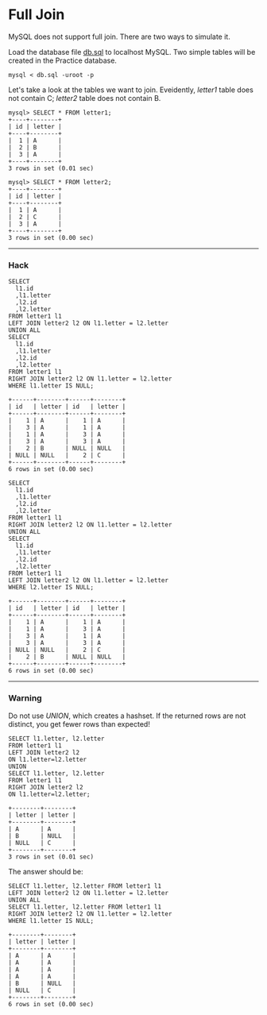 # Full Join

MySQL does not support full join. There are two ways to simulate it.

Load the database file [db.sql](db.sql) to localhost MySQL. Two simple tables will be created in the Practice database. 
```
mysql < db.sql -uroot -p
```

Let's take a look at the tables we want to join. Eveidently, *letter1* table does not contain C; *letter2* table does not contain B.

```
mysql> SELECT * FROM letter1;
+----+--------+
| id | letter |
+----+--------+
|  1 | A      |
|  2 | B      |
|  3 | A      |
+----+--------+
3 rows in set (0.01 sec)

mysql> SELECT * FROM letter2;
+----+--------+
| id | letter |
+----+--------+
|  1 | A      |
|  2 | C      |
|  3 | A      |
+----+--------+
3 rows in set (0.00 sec)
```

---
### Hack
```
SELECT 
  l1.id
  ,l1.letter
  ,l2.id
  ,l2.letter 
FROM letter1 l1
LEFT JOIN letter2 l2 ON l1.letter = l2.letter
UNION ALL
SELECT
  l1.id
  ,l1.letter
  ,l2.id
  ,l2.letter 
FROM letter1 l1
RIGHT JOIN letter2 l2 ON l1.letter = l2.letter
WHERE l1.letter IS NULL;

+------+--------+------+--------+
| id   | letter | id   | letter |
+------+--------+------+--------+
|    1 | A      |    1 | A      |
|    3 | A      |    1 | A      |
|    1 | A      |    3 | A      |
|    3 | A      |    3 | A      |
|    2 | B      | NULL | NULL   |
| NULL | NULL   |    2 | C      |
+------+--------+------+--------+
6 rows in set (0.00 sec)
```

```
SELECT 
  l1.id
  ,l1.letter
  ,l2.id
  ,l2.letter 
FROM letter1 l1
RIGHT JOIN letter2 l2 ON l1.letter = l2.letter
UNION ALL
SELECT
  l1.id
  ,l1.letter
  ,l2.id
  ,l2.letter 
FROM letter1 l1
LEFT JOIN letter2 l2 ON l1.letter = l2.letter
WHERE l2.letter IS NULL;

+------+--------+------+--------+
| id   | letter | id   | letter |
+------+--------+------+--------+
|    1 | A      |    1 | A      |
|    1 | A      |    3 | A      |
|    3 | A      |    1 | A      |
|    3 | A      |    3 | A      |
| NULL | NULL   |    2 | C      |
|    2 | B      | NULL | NULL   |
+------+--------+------+--------+
6 rows in set (0.00 sec)
```

---
### Warning
Do not use *UNION*, which creates a hashset. If the returned rows are not distinct, you get fewer rows than expected!

```
SELECT l1.letter, l2.letter
FROM letter1 l1
LEFT JOIN letter2 l2
ON l1.letter=l2.letter
UNION
SELECT l1.letter, l2.letter
FROM letter1 l1
RIGHT JOIN letter2 l2 
ON l1.letter=l2.letter;

+--------+--------+
| letter | letter |
+--------+--------+
| A      | A      |
| B      | NULL   |
| NULL   | C      |
+--------+--------+
3 rows in set (0.01 sec)
```

The answer should be:
```
SELECT l1.letter, l2.letter FROM letter1 l1
LEFT JOIN letter2 l2 ON l1.letter = l2.letter
UNION ALL
SELECT l1.letter, l2.letter FROM letter1 l1
RIGHT JOIN letter2 l2 ON l1.letter = l2.letter
WHERE l1.letter IS NULL;

+--------+--------+
| letter | letter |
+--------+--------+
| A      | A      |
| A      | A      |
| A      | A      |
| A      | A      |
| B      | NULL   |
| NULL   | C      |
+--------+--------+
6 rows in set (0.00 sec)
```